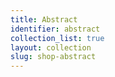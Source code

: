 ```yaml
---
title: Abstract
identifier: abstract
collection_list: true
layout: collection
slug: shop-abstract
---
```

